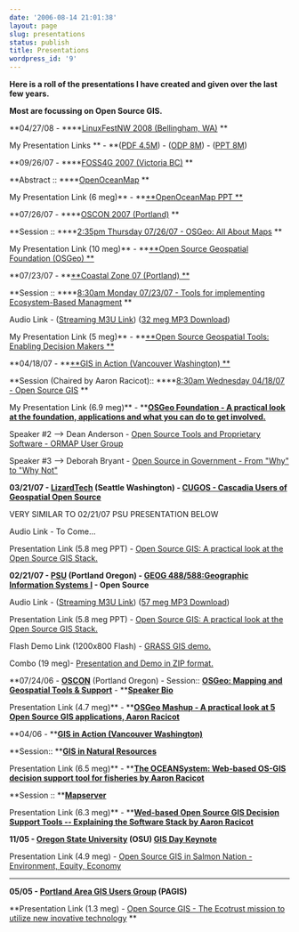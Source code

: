 ```yaml
---
date: '2006-08-14 21:01:38'
layout: page
slug: presentations
status: publish
title: Presentations
wordpress_id: '9'
---
```


**Here is a roll of the presentations I have created and given over the last few years.**

**Most are focussing on Open Source GIS.**

**04/27/08 - ****[LinuxFestNW 2008 (Bellingham, WA)](http://www.linuxfestnorthwest.org/)
**

My Presentation Links ** - **([PDF 4.5M](../../presentations/Presentations/linuxfestnw2008/racicot_linuxfest042708.pdf)) - ([ODP 8M](../../presentations/Presentations/linuxfestnw2008/racicot_linuxfest042708.odp)) - ([PPT 8M](../../presentations/Presentations/linuxfestnw2008/racicot_linuxfest042708.ppt))

**09/26/07 - ****[FOSS4G 2007 (Victoria BC)](http://www.foss4g2007.org/)
**

**Abstract :: ****[OpenOceanMap](http://www.foss4g2007.org/presentations/view.php?abstract_id=210)
**

My Presentation Link (6 meg)** - **[**OpenOceanMap PPT
**](http://media.reprojected.com/presentations/Presentations/FOSS4G_2007/racicot_foss4g07_0926.ppt)

**07/26/07 - ****[OSCON 2007 (Portland)](http://conferences.oreillynet.com/os2007/)
**

**Session :: ****[2:35pm Thursday 07/26/07 - OSGeo: All About Maps](http://conferences.oreillynet.com/cs/os2007/view/e_sess/14678)
**

My Presentation Link (10 meg)** - **[**Open Source Geospatial Foundation (OSGeo)
**](http://media.reprojected.com/presentations/Presentations/OSCON_2007/racicot_osgeo_oscon07.ppt)

**07/23/07 - **[**Coastal Zone 07 (Portland)
**](http://www.csc.noaa.gov/cz/)

**Session :: ****[8:30am Monday 07/23/07 -  Tools for implementing Ecosystem-Based Managment](http://www.csc.noaa.gov/cz/techprogram.html)
**

Audio Link - ([Streaming M3U Link](http://media.reprojected.com/presentations/Presentations/CZ07/cz_07.m3u)) ([32 meg MP3 Download](http://media.reprojected.com/presentations/Presentations/CZ07/cz_07.mp3))

My Presentation Link (5 meg)** - **[**Open Source Geospatial Tools: Enabling Decision Makers
**](http://media.reprojected.com/presentations/Presentations/CZ07/racicot_cz07.ppt)

**04/18/07 - **[**GIS in Action (Vancouver Washington)
**](http://www.orurisa.org/events/gisinact/2007event/index.html)

**Session (Chaired by Aaron Racicot):: ****[8:30am Wednesday 04/18/07 - Open Source GIS](http://www.orurisa.org/events/gisinact/2007event/GIA_Program.pdf)
**

My Presentation Link (6.9 meg)** - **[**OSGeo Foundation - A practical look at the foundation, applications and what you can do to get involved.**](http://media.reprojected.com/presentations/Presentations/GIS_in_Action_2007/racicot_osgeo_small.ppt)

Speaker #2 --> Dean Anderson - [Open Source Tools and Proprietary Software - ORMAP User Group](http://media.reprojected.com/presentations/Presentations/GIS_in_Action_2007/dean_gisia_07.ppt)

Speaker #3 --> Deborah Bryant - [Open Source in Government - From "Why" to "Why Not"](http://media.reprojected.com/presentations/Presentations/GIS_in_Action_2007/deb_gisia_07.ppt)

**03/21/07 - [LizardTech](http://www.lizardtech.com/) (Seattle Washington) - [CUGOS - Cascadia Users of Geospatial Open Source](http://groups.google.com/group/cugos)**

VERY SIMILAR TO 02/21/07 PSU PRESENTATION BELOW

Audio Link - To Come...

Presentation Link (5.8 meg PPT) - [ Open Source GIS: A practical look at the Open Source GIS Stack.](http://media.reprojected.com/presentations/Presentations/CUGOS_07/CUGOS_032107_small.ppt)

**02/21/07 - [PSU](http://www.pdx.edu/) (Portland Oregon) - [GEOG 488/588:Geographic Information Systems I](http://web.pdx.edu/~mmertens/webpages/syllabus.htm) - Open Source**

Audio Link - ([Streaming M3U Link](http://media.reprojected.com/presentations/Presentations/psu_0207/psu_0207.m3u)) ([57 meg MP3 Download](http://media.reprojected.com/presentations/Presentations/psu_0207/psu_0207.mp3))

Presentation Link (5.8 meg PPT) - [ Open Source GIS: A practical look at the Open Source GIS Stack.](http://media.reprojected.com/presentations/Presentations/psu_0207/psu_mike_022107_small.ppt)

Flash Demo Link (1200x800 Flash)  - [GRASS GIS demo.](http://media.reprojected.com/presentations/Presentations/psu_0207/grass63_mthood.html)

Combo (19 meg)- [Presentation and Demo in ZIP format.](http://media.reprojected.com/presentations/Presentations/psu_0207/psu_0207.zip)

**07/24/06 - **[**OSCON**](http://conferences.oreillynet.com/os2006/)** (Portland Oregon) - Session:: **[**OSGeo: Mapping and Geospatial Tools & Support**](http://conferences.oreillynet.com/cs/os2006/view/e_sess/9557)** - **[**Speaker Bio**](http://conferences.oreillynet.com/cs/os2006/view/e_spkr/2930)

Presentation Link (4.7 meg)** - **[**OSGeo Mashup - A practical look at 5 Open Source GIS applications, Aaron Racicot**](http://media.reprojected.com/presentations/Presentations/OSCON_2006/oscon2006_osgeo_racicot.ppt)

**04/06 - **[**GIS in Action (Vancouver Washington)**](http://www.orurisa.org/events/gisinact/2006event/)

**Session:: **[**GIS in Natural Resources**](http://www.orurisa.org/events/gisinact/2006event/presentations.html)

Presentation Link (6.5 meg)** - **[**The OCEANSystem: Web-based OS-GIS decision support tool for fisheries by Aaron Racicot**](http://media.reprojected.com/presentations/Presentations/GIS_in_Action_2006/gis_in_action06_NR_041806.ppt)

**Session :: **[**Mapserver**](http://www.orurisa.org/events/gisinact/2006event/presentations.html)

Presentation Link (6.3 meg)** - **[**Wed-based Open Source GIS Decision Support Tools -- Explaining the Software Stack by Aaron Racicot**](http://media.reprojected.com/presentations/Presentations/GIS_in_Action_2006/gis_in_action06_MS_041906_final.ppt)

**11/05 - [Oregon State University](http://oregonstate.edu/) (OSU) [GIS Day Keynote](http://www.geo.oregonstate.edu/gisday/)**

Presentation Link (4.9 meg) - [Open Source GIS in Salmon Nation - Environment, Equity, Economy](http://media.reprojected.com/presentations/Presentations/GISDay05/gisday_keynote_aaronr_111805.ppt)
****

****05/05 - [Portland Area GIS Users Group](http://www.orurisa.org/sigda/sigpda.htm) (PAGIS)****

**Presentation Link (1.3 meg) -  [Open Source GIS - The Ecotrust mission to utilize new inovative technology](http://media.reprojected.com/presentations/Presentations/PAGIS05/pagis_05_27_05.ppt) **


